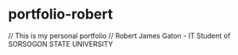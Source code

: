 # portfolio-robert

// This is my personal portfolio
// Robert James Gaton - IT Student of SORSOGON STATE UNIVERSITY
